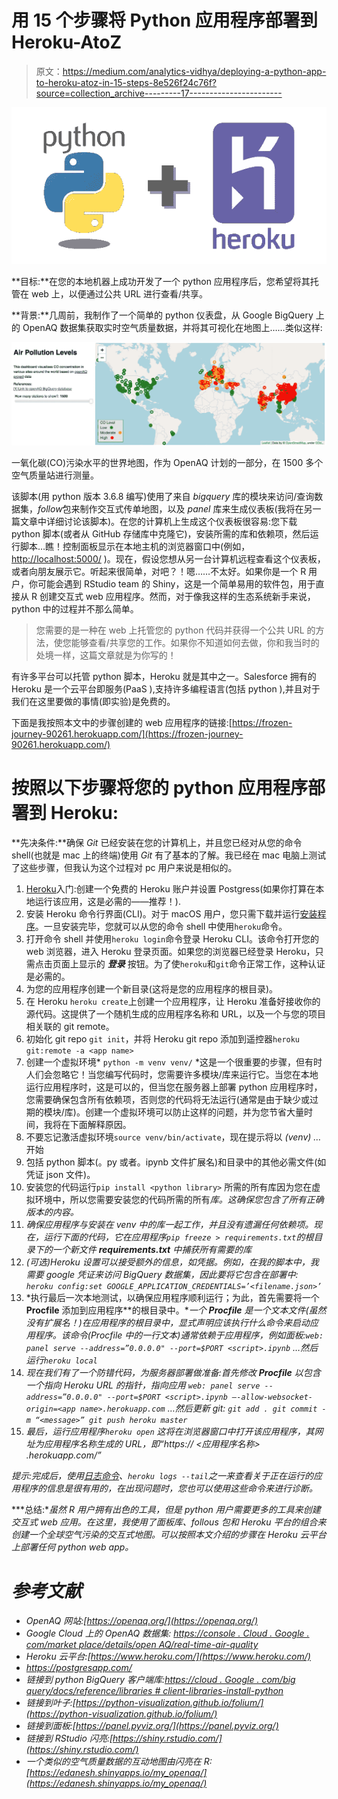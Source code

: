 # 用 15 个步骤将 Python 应用程序部署到 Heroku-AtoZ

> 原文：<https://medium.com/analytics-vidhya/deploying-a-python-app-to-heroku-atoz-in-15-steps-8e526f24c76f?source=collection_archive---------17----------------------->

![](img/582e7353fd592d18f7b97bbec2b3f2fb.png)

**目标:**在您的本地机器上成功开发了一个 python 应用程序后，您希望将其托管在 web 上，以便通过公共 URL 进行查看/共享。

**背景:**几周前，我制作了一个简单的 python 仪表盘，从 Google BigQuery 上的 OpenAQ 数据集获取实时空气质量数据，并将其可视化在地图上……类似这样:

![](img/9d0e87656563f8d30d25d3fb563a1be3.png)

一氧化碳(CO)污染水平的世界地图，作为 OpenAQ 计划的一部分，在 1500 多个空气质量站进行测量。

该脚本(用 python 版本 3.6.8 编写)使用了来自 *bigquery* 库的模块来访问/查询数据集，*follow*包来制作交互式传单地图，以及 *panel* 库来生成仪表板(我将在另一篇文章中详细讨论该脚本)。在您的计算机上生成这个仪表板很容易:您下载 python 脚本(或者从 GitHub 存储库中克隆它)，安装所需的库和依赖项，然后运行脚本…瞧！控制面板显示在本地主机的浏览器窗口中(例如， [http://localhost:5000/](http://localhost:5000/) )。现在，假设您想从另一台计算机远程查看这个仪表板，或者向朋友展示它。听起来很简单，对吧？！嗯……不太好。如果你是一个 R 用户，你可能会遇到 RStudio team 的 Shiny，这是一个简单易用的软件包，用于直接从 R 创建交互式 web 应用程序。然而，对于像我这样的生态系统新手来说，python 中的过程并不那么简单。

> 您需要的是一种在 web 上托管您的 python 代码并获得一个公共 URL 的方法，使您能够查看/共享您的工作。如果你不知道如何去做，你和我当时的处境一样，这篇文章就是为你写的！

有许多平台可以托管 python 脚本，Heroku 就是其中之一。Salesforce 拥有的 Heroku 是一个云平台即服务(PaaS ),支持许多编程语言(包括 python ),并且对于我们在这里要做的事情(即实验)是免费的。

下面是我按照本文中的步骤创建的 web 应用程序的链接:[https://frozen-journey-90261.herokuapp.com/](https://frozen-journey-90261.herokuapp.com/)

# 按照以下步骤将您的 python 应用程序部署到 Heroku:

**先决条件:**确保 *Git* 已经安装在您的计算机上，并且您已经对从您的命令 shell(也就是 mac 上的终端)使用 *Git* 有了基本的了解。我已经在 mac 电脑上测试了这些步骤，但我认为这个过程对 pc 用户来说是相似的。

1.  [Heroku](https://devcenter.heroku.com/articles/getting-started-with-python)入门:创建一个免费的 Heroku 账户并设置 Postgress(如果你打算在本地运行该应用，这是必需的——推荐！).
2.  安装 Heroku 命令行界面(CLI)。对于 macOS 用户，您只需下载并运行[安装程序](https://cli-assets.heroku.com/heroku.pkg)。一旦安装完毕，您就可以从您的命令 shell 中使用`heroku`命令。
3.  打开命令 shell 并使用`heroku login`命令登录 Heroku CLI。该命令打开您的 web 浏览器，进入 Heroku 登录页面。如果您的浏览器已经登录 Heroku，只需点击页面上显示的 ***登录*** 按钮。为了使`heroku`和`git`命令正常工作，这种认证是必需的。
4.  为您的应用程序创建一个新目录(这将是您的应用程序的根目录)。
5.  在 Heroku `heroku create`上创建一个应用程序，让 Heroku 准备好接收你的源代码。这提供了一个随机生成的应用程序名称和 URL，以及一个与您的项目相关联的 git remote。
6.  初始化 git repo `git init`，并将 Heroku git repo 添加到遥控器`heroku git:remote -a <app name>`
7.  创建一个虚拟环境* `python -m venv venv/`
    *这是一个很重要的步骤，但有时人们会忽略它！当您编写代码时，您需要许多模块/库来运行它。当您在本地运行应用程序时，这是可以的，但当您在服务器上部署 python 应用程序时，您需要确保包含所有依赖项，否则您的代码将无法运行(通常是由于缺少或过期的模块/库)。创建一个虚拟环境可以防止这样的问题，并为您节省大量时间，我将在下面解释原因。
8.  不要忘记激活虚拟环境`source venv/bin/activate`，现在提示将以 *(venv) …* 开始
9.  包括 python 脚本(。py 或者。ipynb 文件扩展名)和目录中的其他必需文件(如凭证 json 文件)。
10.  安装您的代码运行`pip install <python library>`
    所需的所有库因为您在虚拟环境中，所以您需要安装您的代码所需的所有*库。这确保您包含了所有正确版本的内容。*
11.  *确保应用程序与安装在 *venv* 中的库一起工作，并且没有遗漏任何依赖项。现在，运行下面的代码，它在应用程序`pip freeze > requirements.txt`的根目录下的一个新文件 **requirements.txt** 中捕获所有需要的库*
12.  *(可选)Heroku 设置可以接受额外的信息，如凭据。例如，在我的脚本中，我需要 google 凭证来访问 BigQuery 数据集，因此要将它包含在部署中:
    `heroku config:set GOOGLE_APPLICATION_CREDENTIALS=’<filename.json>’`*
13.  *执行最后一次本地测试，以确保应用程序顺利运行；为此，首先需要将一个 **Procfile** 添加到应用程序**的根目录中。**一个 **Procfile** 是一个文本文件(虽然没有扩展名！)在应用程序的根目录中，显式声明应该执行什么命令来启动应用程序。该命令(Procfile 中的一行文本)通常依赖于应用程序，例如面板:`web: panel serve --address=”0.0.0.0" --port=$PORT <script>.ipynb`
    …然后运行`heroku local`*
14.  *现在我们有了一个防错代码，为服务器部署做准备:首先修改 **Procfile** 以包含一个指向 Heroku URL 的指针，指向应用
    `web: panel serve --address=”0.0.0.0" --port=$PORT <script>.ipynb —-allow-websocket-origin=<app name>.herokuapp.com`
    …然后更新 git:
    `git add .
    git commit -m “<message>”
    git push heroku master`*
15.  *最后，运行应用程序`heroku open`
    这将在浏览器窗口中打开该应用程序，其网址为应用程序名称生成的 URL，即“https:// <应用程序名称> .herokuapp.com/”*

*提示:完成后，使用[日志命令](https://devcenter.heroku.com/articles/logging)、`heroku logs --tail`之一来查看关于正在运行的应用程序的信息是很有用的，在出现问题时，您也可以使用这些命令来进行诊断。*

***总结:**虽然 R 用户拥有出色的工具，但是 python 用户需要更多的工具来创建交互式 web 应用。在这里，我使用了面板库、follous 包和 Heroku 平台的组合来创建一个全球空气污染的交互式地图。可以按照本文介绍的步骤在 Heroku 云平台上部署任何 python web app。*

# ***参考文献***

*   *OpenAQ 网站:[https://openaq.org/](https://openaq.org/)*
*   *Google Cloud 上的 OpenAQ 数据集:
    [https://console . Cloud . Google . com/market place/details/open AQ/real-time-air-quality](https://console.cloud.google.com/marketplace/details/openaq/real-time-air-quality)*
*   *Heroku 云平台:[https://www.heroku.com/](https://www.heroku.com/)*
*   *https://postgresapp.com/*
*   *链接到 python BigQuery 客户端库:[https://cloud . Google . com/big query/docs/reference/libraries # client-libraries-install-python](https://cloud.google.com/bigquery/docs/reference/libraries#client-libraries-install-python)*
*   *链接到叶子:[https://python-visualization.github.io/folium/](https://python-visualization.github.io/folium/)*
*   *链接到面板:[https://panel.pyviz.org/](https://panel.pyviz.org/)*
*   *链接到 RStudio 闪亮:[https://shiny.rstudio.com/](https://shiny.rstudio.com/)*
*   *一个类似的空气质量数据的互动地图由闪亮在 R:[https://edanesh.shinyapps.io/my_openaq/](https://edanesh.shinyapps.io/my_openaq/)*